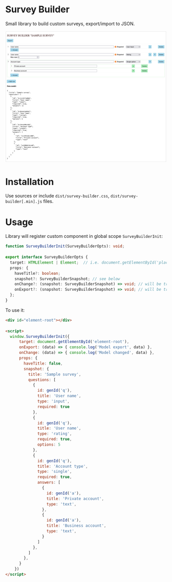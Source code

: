 # Survey Builder

Small library to build custom surveys, export/import to JSON.

![](docs/2021-09-14-15-05-56.png)

# Installation

Use sources or include `dist/survey-builder.css`, `dist/survey-builder[.min].js` files.

# Usage

Library will register custom component in global scope `SurveyBuilderInit`:

```ts
function SurveyBuilderInit(SurveyBuilderOpts): void;

export interface SurveyBuilderOpts {
  target: HTMLElement | Element;  // i.e. document.getElementById('placeholder')
  props: {
    haveTitle?: boolean;
    snapshot?: SurveyBuilderSnapshot; // see below
    onChange?: (snapshot: SurveyBuilderSnapshot) => void; // will be triggered on every change
    onExport?: (snapshot: SurveyBuilderSnapshot) => void; // will be triggered on export click
  };
}
```

To use it:

```html
<div id="element-root"></div>

<script>
  window.SurveyBuilderInit({
      target: document.getElementById('element-root'),
      onExport: (data) => { console.log('Model export', data) },
      onChange: (data) => { console.log('Model changed', data) },
      props: {
        haveTitle: false,
        snapshot: {
          title: 'Sample survey',
          questions: [
            {
              id: genId('q'),
              title: 'User name',
              type: 'input',
              required: true
            },
            {
              id: genId('q'),
              title: 'User name',
              type: 'rating',
              required: true,
              options: 5
            },
            {
              id: genId('q'),
              title: 'Account type',
              type: 'single',
              required: true,
              answers: [
                {
                  id: genId('a'),
                  title: 'Private account',
                  type: 'text',
                },
                {
                  id: genId('a'),
                  title: 'Business account',
                  type: 'text',
                }
              ]
            },
          ]
        },
      }
    })
</script>
```
